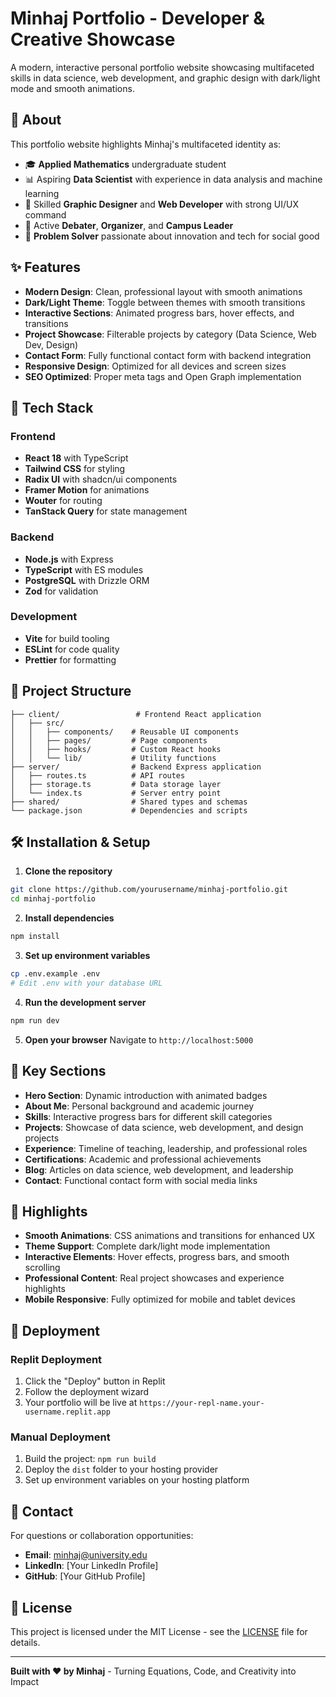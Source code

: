 # Minhaj Portfolio - Developer & Creative Showcase

A modern, interactive personal portfolio website showcasing multifaceted skills in data science, web development, and graphic design with dark/light mode and smooth animations.

## 🎯 About

This portfolio website highlights Minhaj's multifaceted identity as:
- 🎓 **Applied Mathematics** undergraduate student
- 📊 Aspiring **Data Scientist** with experience in data analysis and machine learning
- 🎨 Skilled **Graphic Designer** and **Web Developer** with strong UI/UX command
- 💬 Active **Debater**, **Organizer**, and **Campus Leader**
- 🧠 **Problem Solver** passionate about innovation and tech for social good

## ✨ Features

- **Modern Design**: Clean, professional layout with smooth animations
- **Dark/Light Theme**: Toggle between themes with smooth transitions
- **Interactive Sections**: Animated progress bars, hover effects, and transitions
- **Project Showcase**: Filterable projects by category (Data Science, Web Dev, Design)
- **Contact Form**: Fully functional contact form with backend integration
- **Responsive Design**: Optimized for all devices and screen sizes
- **SEO Optimized**: Proper meta tags and Open Graph implementation

## 🚀 Tech Stack

### Frontend
- **React 18** with TypeScript
- **Tailwind CSS** for styling
- **Radix UI** with shadcn/ui components
- **Framer Motion** for animations
- **Wouter** for routing
- **TanStack Query** for state management

### Backend
- **Node.js** with Express
- **TypeScript** with ES modules
- **PostgreSQL** with Drizzle ORM
- **Zod** for validation

### Development
- **Vite** for build tooling
- **ESLint** for code quality
- **Prettier** for formatting

## 📁 Project Structure

```
├── client/                 # Frontend React application
│   ├── src/
│   │   ├── components/    # Reusable UI components
│   │   ├── pages/         # Page components
│   │   ├── hooks/         # Custom React hooks
│   │   └── lib/           # Utility functions
├── server/                # Backend Express application
│   ├── routes.ts          # API routes
│   ├── storage.ts         # Data storage layer
│   └── index.ts           # Server entry point
├── shared/                # Shared types and schemas
└── package.json           # Dependencies and scripts
```

## 🛠️ Installation & Setup

1. **Clone the repository**
```bash
git clone https://github.com/yourusername/minhaj-portfolio.git
cd minhaj-portfolio
```

2. **Install dependencies**
```bash
npm install
```

3. **Set up environment variables**
```bash
cp .env.example .env
# Edit .env with your database URL
```

4. **Run the development server**
```bash
npm run dev
```

5. **Open your browser**
Navigate to `http://localhost:5000`

## 🎨 Key Sections

- **Hero Section**: Dynamic introduction with animated badges
- **About Me**: Personal background and academic journey
- **Skills**: Interactive progress bars for different skill categories
- **Projects**: Showcase of data science, web development, and design projects
- **Experience**: Timeline of teaching, leadership, and professional roles
- **Certifications**: Academic and professional achievements
- **Blog**: Articles on data science, web development, and leadership
- **Contact**: Functional contact form with social media links

## 🌟 Highlights

- **Smooth Animations**: CSS animations and transitions for enhanced UX
- **Theme Support**: Complete dark/light mode implementation
- **Interactive Elements**: Hover effects, progress bars, and smooth scrolling
- **Professional Content**: Real project showcases and experience highlights
- **Mobile Responsive**: Fully optimized for mobile and tablet devices

## 🚀 Deployment

### Replit Deployment
1. Click the "Deploy" button in Replit
2. Follow the deployment wizard
3. Your portfolio will be live at `https://your-repl-name.your-username.replit.app`

### Manual Deployment
1. Build the project: `npm run build`
2. Deploy the `dist` folder to your hosting provider
3. Set up environment variables on your hosting platform

## 📧 Contact

For questions or collaboration opportunities:
- **Email**: minhaj@university.edu
- **LinkedIn**: [Your LinkedIn Profile]
- **GitHub**: [Your GitHub Profile]

## 📄 License

This project is licensed under the MIT License - see the [LICENSE](LICENSE) file for details.

---

**Built with ❤️ by Minhaj** - Turning Equations, Code, and Creativity into Impact